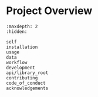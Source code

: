 # Project Overview

```{toctree}
:maxdepth: 2
:hidden:

self
installation
usage
data
workflow
development
api/library_root
contributing
code_of_conduct
acknowledgements
```

```{include} ../README.md
```
